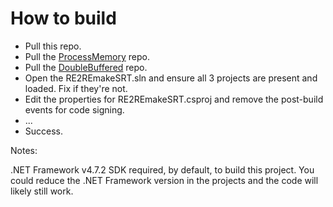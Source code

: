 # How to build

* Pull this repo.
* Pull the [ProcessMemory](https://github.com/Squirrelies/ProcessMemory) repo.
* Pull the [DoubleBuffered](https://github.com/Squirrelies/DoubleBuffered) repo.
* Open the RE2REmakeSRT.sln and ensure all 3 projects are present and loaded. Fix if they're not.
* Edit the properties for RE2REmakeSRT.csproj and remove the post-build events for code signing.
* ...
* Success.

Notes:

.NET Framework v4.7.2 SDK required, by default, to build this project. You could reduce the .NET Framework version in the projects and the code will likely still work.

